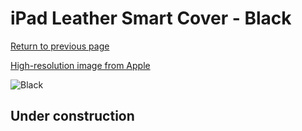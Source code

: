 # iPad Leather Smart Cover - Black

[Return to previous page](/ipad_2)

[High-resolution image from Apple](https://store.storeimages.cdn-apple.com/8756/as-images.apple.com/is/MC947?wid=4500&hei=4500&fmt=png)

<div style="width: 512px"><img src="/almost_uncompressed/MC947.webp" alt="Black"></div>

## Under construction
